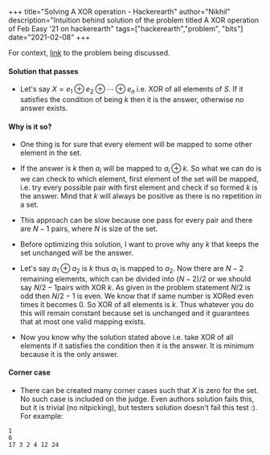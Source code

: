 +++
title="Solving A XOR operation - Hackerearth"
author="Nikhil"
description="Intuition behind solution of the problem titled A XOR operation of Feb Easy '21 on hackerearth"
tags=["hackerearth","problem", "bits"]
date="2021-02-08"
+++

For context, [link](https://www.hackerearth.com/practice/basic-programming/bit-manipulation/basics-of-bit-manipulation/practice-problems/algorithm/strange-xor-2-fc8ad535/) to the problem being discussed.


#### Solution that passes
- Let's say $X = e_1\oplus e_2\oplus\cdots \oplus e_n$ i.e. XOR of all elements of $S$. If it satisfies the condition of being $k$ then it is the answer, otherwise no answer exists.

#### Why is it so?

- One thing is for sure that every element will be mapped to some other element in the set.
- If the answer is $k$ then $a_i$ will be mapped to $a_i\oplus k$. So what we can do is we can check to which element, first element of the set will be mapped, i.e. try every possible pair with first element and check if so formed $k$ is the answer. Mind that $k$ will always be positive as there is no repetition in a set.

- This approach can be slow because one pass for every pair and there are $N-1$ pairs, where $N$ is size of the set.

- Before optimizing this solution, I want to prove why any $k$ that keeps the set unchanged will be the answer.

- Let's say $a_1 \oplus a_2$ is $k$ thus $a_1$ is mapped to $a_2$. Now there are $N-2$ remaining elements, which can be divided into $(N-2)/2$ or we should say $N/2 - 1$pairs with XOR $k$. As given in the problem statement $N/2$ is odd then $N/2-1$ is even. We know that if same number is XORed even times it becomes $0$. So XOR of all elements is $k$. Thus whatever you do this will remain constant because set is unchanged and it guarantees that at most one valid mapping exists.

- Now you know why the solution stated above i.e. take XOR of all elements if it satisfies the condition then it is the answer. It is minimum because it is the only answer.





#### Corner case
- There can be created many corner cases such that $X$ is zero for the set. No such case is included on the judge. Even authors solution fails this, but it is trivial (no nitpicking), but testers solution doesn't fail this test :).
For example:

```text
1
6
17 3 2 4 12 24
```








